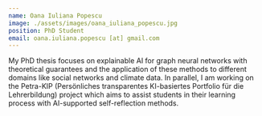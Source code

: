 ```yaml
---
name: Oana Iuliana Popescu
image: ./assets/images/oana_iuliana_popescu.jpg
position: PhD Student
email: oana.iuliana.popescu [at] gmail.com
---
```


My PhD thesis focuses on explainable AI for graph neural networks with theoretical guarantees and the application of these methods to different domains like social networks and climate data. In parallel, I am working on the Petra-KIP (Persönliches transparentes KI-basiertes Portfolio für die Lehrerbildung) project which aims to assist students in their learning process with AI-supported self-reflection methods.

